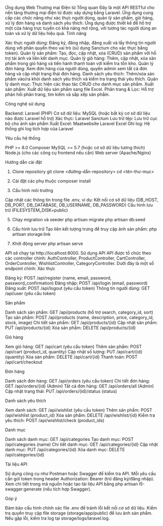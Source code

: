 Ứng dụng Web Thương mại Điện tử
Tổng quan
Đây là một API RESTful cho nền tảng thương mại điện tử được xây dựng bằng Laravel. Ứng dụng cung cấp các chức năng như xác thực người dùng, quản lý sản phẩm, giỏ hàng, xử lý đơn hàng và danh sách yêu thích. Ứng dụng được thiết kế để hỗ trợ một cửa hàng trực tuyến có khả năng mở rộng, với tương tác người dùng an toàn và xử lý dữ liệu hiệu quả.
Tính năng

Xác thực người dùng: Đăng ký, đăng nhập, đăng xuất và lấy thông tin người dùng với phân quyền theo vai trò (sử dụng Sanctum cho xác thực bằng token).
Quản lý sản phẩm: Tạo, đọc, cập nhật, xóa (CRUD) sản phẩm với hỗ trợ tải ảnh và liên kết danh mục.
Quản lý giỏ hàng: Thêm, cập nhật, xóa sản phẩm trong giỏ hàng và tiến hành thanh toán với kiểm tra tồn kho.
Quản lý đơn hàng: Xem đơn hàng của người dùng, quyền admin xem tất cả đơn hàng và cập nhật trạng thái đơn hàng.
Danh sách yêu thích: Thêm/xóa sản phẩm vào/ra khỏi danh sách yêu thích và kiểm tra trạng thái yêu thích.
Quản lý danh mục: Thực hiện các thao tác CRUD cho danh mục sản phẩm.
Xuất sản phẩm: Xuất dữ liệu sản phẩm sang file Excel.
Phân trang & Lọc: Hỗ trợ phản hồi phân trang, tìm kiếm và sắp xếp sản phẩm.

Công nghệ sử dụng

Backend: Laravel (PHP)
Cơ sở dữ liệu: MySQL (hoặc bất kỳ cơ sở dữ liệu nào được Laravel hỗ trợ)
Xác thực: Laravel Sanctum
Lưu trữ tệp: Lưu trữ cục bộ cho ảnh sản phẩm
Xuất Excel: Maatwebsite Laravel Excel
Ghi log: Hệ thống ghi log tích hợp của Laravel

Yêu cầu hệ thống

PHP >= 8.0
Composer
MySQL >= 5.7 (hoặc cơ sở dữ liệu tương thích)
Node.js (cho các công cụ frontend nếu cần)
Web server (Apache/Nginx)

Hướng dẫn cài đặt
1. Clone repository
git clone <đường-dẫn-repository>
cd <tên-thư-mục>

2. Cài đặt các phụ thuộc
composer install

3. Cấu hình môi trường


Cập nhật các thông tin trong file .env, ví dụ:
Kết nối cơ sở dữ liệu (DB_HOST, DB_PORT, DB_DATABASE, DB_USERNAME, DB_PASSWORD)
Cấu hình lưu trữ (FILESYSTEM_DISK=public)

5. Chạy migration và seeder 
php artisan migrate
php artisan db:seed 

6. Cấu hình lưu trữ
Tạo liên kết tượng trưng để truy cập ảnh sản phẩm:
php artisan storage:link

7. Khởi động server
php artisan serve

API sẽ chạy tại http://localhost:8000.
Sử dụng API
API được tổ chức theo các controller chính: AuthController, ProductController, CartController, OrderController, WishlistController, CategoryController. Dưới đây là một số endpoint chính:
Xác thực

Đăng ký: POST /api/register (name, email, password, password_confirmation)
Đăng nhập: POST /api/login (email, password)
Đăng xuất: POST /api/logout (yêu cầu token)
Thông tin người dùng: GET /api/user (yêu cầu token)

Sản phẩm

Danh sách sản phẩm: GET /api/products (hỗ trợ search, category_id, sort)
Tạo sản phẩm: POST /api/products (name, description, price, category_id, stock, image)
Chi tiết sản phẩm: GET /api/products/{id}
Cập nhật sản phẩm: PUT /api/products/{id}
Xóa sản phẩm: DELETE /api/products/{id}

Giỏ hàng

Xem giỏ hàng: GET /api/cart (yêu cầu token)
Thêm sản phẩm: POST /api/cart (product_id, quantity)
Cập nhật số lượng: PUT /api/cart/{id} (quantity)
Xóa sản phẩm: DELETE /api/cart/{id}
Thanh toán: POST /api/cart/checkout

Đơn hàng

Danh sách đơn hàng: GET /api/orders (yêu cầu token)
Chi tiết đơn hàng: GET /api/orders/{id}
(Admin) Tất cả đơn hàng: GET /api/orders/all
(Admin) Cập nhật trạng thái: PUT /api/orders/{id}/status (status)

Danh sách yêu thích

Xem danh sách: GET /api/wishlist (yêu cầu token)
Thêm sản phẩm: POST /api/wishlist (product_id)
Xóa sản phẩm: DELETE /api/wishlist/{id}
Kiểm tra yêu thích: POST /api/wishlist/check (product_ids)

Danh mục

Danh sách danh mục: GET /api/categories
Tạo danh mục: POST /api/categories (name)
Chi tiết danh mục: GET /api/categories/{id}
Cập nhật danh mục: PUT /api/categories/{id}
Xóa danh mục: DELETE /api/categories/{id}

Tài liệu API

Sử dụng công cụ như Postman hoặc Swagger để kiểm tra API.
Mỗi yêu cầu cần gửi token trong header Authorization: Bearer <token> (trừ đăng ký/đăng nhập).
Xem chi tiết trong mã nguồn hoặc tạo tài liệu API bằng php artisan l5-swagger:generate (nếu tích hợp Swagger).

Góp ý

Đảm bảo cấu hình chính xác file .env để tránh lỗi kết nối cơ sở dữ liệu.
Kiểm tra quyền truy cập file storage (storage/app/public) để lưu ảnh sản phẩm.
Nếu gặp lỗi, kiểm tra log tại storage/logs/laravel.log.

